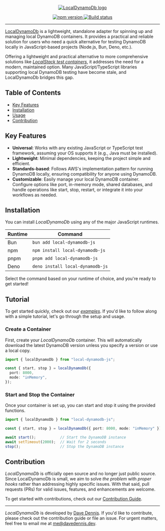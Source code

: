 <p align="center">
  <a href="https://localdynamodb.js.org">
    <picture>
      <img src="https://raw.githubusercontent.com/DaveVED/local-dynamodb-js/main/assets/logo-light.png" alt="LocalDynamoDb logo" style="max-height: 100px;">
    </picture>
  </a>
</p>

<p align="center">
  <a href="https://www.npmjs.com/package/local-dynamodb-js">
    <img alt="npm version" src="https://img.shields.io/npm/v/local-dynamodb-js?style=flat-square" />
  </a>
  <a href="https://github.com/DaveVED/local-dynamodb-js/actions/workflows/release.yml">
    <img alt="Build status" src="https://img.shields.io/github/actions/workflow/status/DaveVED/local-dynamodb-js/release.yml?style=flat-square&branch=master" />
  </a>
</p>

---

[LocalDynamoDb](https://localdynamodb.js.org) is a lightweight, standalone adapter for spinning up and managing local DynamoDB containers. It provides a practical and reliable solution for users who need a quick alternative for testing DynamoDB locally in JavaScript-based projects (Node.js, Bun, Deno, etc.).

Offering a lightweight and practical alternative to more comprehensive solutions like [_LocalStack test containers_](https://docs.localstack.cloud/user-guide/integrations/testcontainers/), it addresses the need for a modern, maintained option. Many JavaScript/TypeScript libraries supporting local DynamoDB testing have become stale, and LocalDynamoDb bridges this gap.

## Table of Contents

- [Key Features](#key-features)
- [Installation](#installation)
- [Usage](#usage)
- [Contribution](#contribution)

## Key Features

- **Universal**: Works with any existing JavaScript or TypeScript test framework, assuming your OS supports it (e.g., Java must be installed).
- **Lightweight**: Minimal dependencies, keeping the project simple and efficient.
- **Standards-based**: Follows AWS's implementation pattern for running DynamoDB locally, ensuring compatibility for anyone using DynamoDB.
- **Customizable**: Easily manage your local DynamoDB container. Configure options like port, in-memory mode, shared databases, and handle operations like start, stop, restart, or integrate it into your workflows as needed.

## Installation

You can install _LocalDynamoDb_ using any of the major JavaScript runtimes.

| Runtime | Command                          |
| ------- | -------------------------------- |
| Bun     | `bun add local-dynamodb-js`      |
| npm     | `npm install local-dynamodb-js`  |
| pnpm    | `pnpm add local-dynamodb-js`     |
| Deno    | `deno install local-dynamodb-js` |

Select the command based on your runtime of choice, and you're ready to get started!

## Tutorial

To get started quickly, check out our [_examples_](https://github.com/DaveVED/local-dynamodb-js/tree/main/examples). If you'd like to follow along with a simple tutorial, let's go through the setup and usage.

### Create a Container

First, create your _LocalDynamoDb_ container. This will automatically download the latest DynamoDB version unless you specify a version or use a local copy.

```typescript
import { localDynamoDb } from "local-dynamodb-js";

const { start, stop } = localDynamoDb({
  port: 8000,
  mode: "inMemory",
});
```
### Start and Stop the Container

Once your container is set up, you can start and stop it using the provided functions.

```typescript
import { localDynamoDb } from "local-dynamodb-js";

const { start, stop } = localDynamoDb({ port: 8000, mode: "inMemory" });

await start();           // Start the DynamoDB instance
await setTimeout(2000);  // Wait for 2 seconds
stop();                  // Stop the DynamoDB instance
```

## Contribution

_LocalDynamoDb_ is officially open source and no longer just public source. Since LocalDynamoDb is small, we aim to solve _the problem_ with _proper hooks_ rather than addressing highly specific issues. With that said, pull requests (PRs) for valid issues, features, and enhancements are welcome.

To get started with contributions, check out our [Contribution Guide](https://localdynamodb.js.org/contribute).

---

_LocalDynamoDb_ is developed by [Dave Dennis](https://davedennis.dev). If you'd like to contribute, please check out the contribution guide or file an issue. For urgent matters, feel free to email me at [me@davedennis.dev](mailto:me@davedennis.dev).
